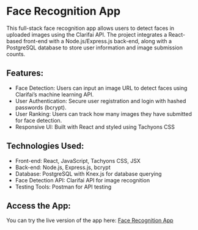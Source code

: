 # Face Recognition App

This full-stack face recognition app allows users to detect faces in uploaded images using the Clarifai API. The project integrates a React-based front-end with a Node.js/Express.js back-end, along with a PostgreSQL database to store user information and image submission counts.

## Features:
- Face Detection: Users can input an image URL to detect faces using Clarifai’s machine learning API. 
- User Authentication: Secure user registration and login with hashed passwords (bcrypt). 
- User Ranking: Users can track how many images they have submitted for face detection.
- Responsive UI: Built with React and styled using Tachyons CSS

## Technologies Used:
- Front-end: React, JavaScript, Tachyons CSS, JSX
- Back-end: Node.js, Express.js, bcrypt
- Database: PostgreSQL with Knex.js for database querying
- Face Detection API: Clarifai API for image recognition
- Testing Tools: Postman for API testing

## Access the App:
You can try the live version of the app here:
[Face Recognition App](https://face-recognition-application-h7dk.onrender.com/)

